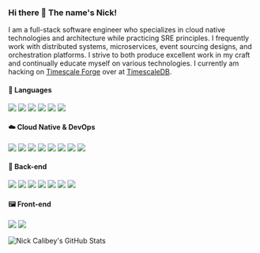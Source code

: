 ### Hi there 👋 The name's Nick!
I am a full-stack software engineer who specializes in cloud native technologies and architecture while practicing SRE principles. I frequently work with distributed systems, microservices, event sourcing designs, and orchestration platforms. I strive to both produce excellent work in my craft and continually educate myself on various technologies. I currently am hacking on [Timescale Forge](https://www.timescale.com/forge) over at [TimescaleDB](https://www.timescale.com/).

#### 💬 Languages

<img src="https://img.shields.io/badge/-Golang-00ADD8.svg?logo=go&logoColor=white&style=for-the-badge"> <img src="https://img.shields.io/badge/-Rust-000.svg?logo=rust&logoColor=654835&labelColor=&style=for-the-badge"> <img src="https://img.shields.io/badge/-javascript-F7DF1E.svg?logo=javascript&&logoColor=black&textColor=black&style=for-the-badge"> <img src="https://img.shields.io/badge/-TypeScript-007ACC.svg?logo=typescript&style=for-the-badge"> <img src="https://img.shields.io/badge/-Dart-0175C2.svg?logo=dart&style=for-the-badge"> <img src="https://img.shields.io/badge/-Ruby-CC342D.svg?logo=ruby&style=for-the-badge">

#### ☁️ Cloud Native & DevOps

<img src="https://img.shields.io/badge/-kubernetes-326CE5.svg?logo=kubernetes&logoColor=white&style=for-the-badge"> <img src="https://img.shields.io/badge/-docker-2496ED.svg?logo=docker&logoColor=white&style=for-the-badge"> <img src="https://img.shields.io/badge/-helm-277A9F.svg?logo=helm&logoColor=white&style=for-the-badge"> <img src="https://img.shields.io/badge/-prometheus-E6522C.svg?logo=prometheus&logoColor=white&style=for-the-badge"> <img src="https://img.shields.io/badge/-terraform-623CE4.svg?logo=terraform&logoColor=white&style=for-the-badge"> <img src="https://img.shields.io/badge/-grafana-F46800.svg?logo=grafana&logoColor=white&style=for-the-badge"> <img src="https://img.shields.io/badge/-jaeger-00ADD8.svg?&style=for-the-badge"> <img src="https://img.shields.io/badge/-AWS-232F3E.svg?logo=amazon-aws&style=for-the-badge">

#### 🤖 Back-end

<img src="https://img.shields.io/badge/-Postgresql-336791.svg?logo=postgresql&style=for-the-badge"> <img src="https://img.shields.io/badge/-graphql-E10098.svg?logo=graphql&style=for-the-badge"> <img src="https://img.shields.io/badge/-grpc-62C6C6.svg?style=for-the-badge"> <img src="https://img.shields.io/badge/-kafka-000.svg?logo=apache-kafka&style=for-the-badge"> <img src="https://img.shields.io/badge/-NATS-8DC53E.svg?&style=for-the-badge"> <img src="https://img.shields.io/badge/-nodejs-339933.svg?&logo=node.js&logoColor=white&style=for-the-badge"> <img src="https://img.shields.io/badge/-ruby%20on%20rails-CC0000.svg?logo=ruby-on-rails&style=for-the-badge">

#### 🖼 Front-end

<img src="https://img.shields.io/badge/-Vue-4FC08D.svg?logo=vue.js&logoColor=white&style=for-the-badge"> <img src="https://img.shields.io/badge/-React-61DAFB.svg?logo=react&logoColor=white&style=for-the-badge">

![Nick Calibey's GitHub Stats](https://github-readme-stats.vercel.app/api?username=ncalibey&count_private=true&show_icons=true&theme=nord)
